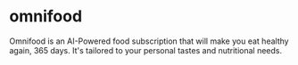 # omnifood
Omnifood is an AI-Powered food subscription that will make you eat healthy again, 365 days. It's tailored to your personal tastes and nutritional needs.
